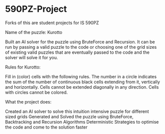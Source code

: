 # 590PZ-Project
Forks of this are student projects for IS 590PZ

Name of the puzzle:
Kurotto

Built an AI solver for the puzzle using BruteForce and Recursion. It can be run by passing a valid puzzle to the code or choosing one of the grid sizes of existing valid puzzles that are eventually passed to the code and the solver will solve it for you. 

Rules for Kurotto:

Fill in (color) cells with the following rules.
The number in a circle indicates the sum of the number of continuous black cells extending from it, vertically and horizontally. 
Cells cannot be extended diagonally in any direction.
Cells with circles cannot be colored.



What the project does:

Created an AI solver to solve this intuition intensive puzzle for different sized grids
Generated and Solved the puzzle using BruteForce, Backtracking and Recursion Algorithms
Deterministic Strategies to optimise the code and come to the solution faster
